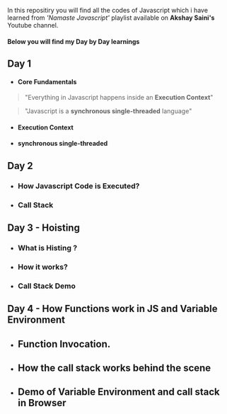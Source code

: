 In this repositiry you will find all the codes of Javascript which i have learned from *'Namaste Javascript'* playlist available on **Akshay Saini's** Youtube channel.

#### Below you will find my Day by Day learnings

## Day 1

* #### Core Fundamentals
> "Everything in Javascript happens inside an **Execution Context**"

> "Javascript is a **synchronous single-threaded** language"

* #### Execution Context
* #### synchronous single-threaded

## Day 2 

* ### How Javascript Code is Executed?

* ### Call Stack

## Day 3 - Hoisting

* ### What is Histing ?
* ### How it works?
* ### Call Stack Demo

## Day 4 - How Functions work in JS and Variable Environment

* ## Function Invocation.
* ## How the call stack works behind the scene
* ## Demo of Variable Environment and call stack in Browser